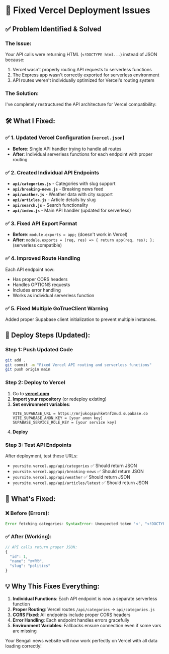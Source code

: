 # 🔧 Fixed Vercel Deployment Issues

## ✅ Problem Identified & Solved

### The Issue:
Your API calls were returning HTML (`<!DOCTYPE html...`) instead of JSON because:
1. Vercel wasn't properly routing API requests to serverless functions
2. The Express app wasn't correctly exported for serverless environment
3. API routes weren't individually optimized for Vercel's routing system

### The Solution:
I've completely restructured the API architecture for Vercel compatibility:

## 🛠️ What I Fixed:

### ✅ 1. Updated Vercel Configuration (`vercel.json`)
- **Before**: Single API handler trying to handle all routes
- **After**: Individual serverless functions for each endpoint with proper routing

### ✅ 2. Created Individual API Endpoints
- **`api/categories.js`** - Categories with slug support
- **`api/breaking-news.js`** - Breaking news feed  
- **`api/weather.js`** - Weather data with city support
- **`api/articles.js`** - Article details by slug
- **`api/search.js`** - Search functionality
- **`api/index.js`** - Main API handler (updated for serverless)

### ✅ 3. Fixed API Export Format
- **Before**: `module.exports = app;` (doesn't work in Vercel)
- **After**: `module.exports = (req, res) => { return app(req, res); };` (serverless compatible)

### ✅ 4. Improved Route Handling
Each API endpoint now:
- Has proper CORS headers
- Handles OPTIONS requests
- Includes error handling
- Works as individual serverless function

### ✅ 5. Fixed Multiple GoTrueClient Warning
Added proper Supabase client initialization to prevent multiple instances.

## 🚀 Deploy Steps (Updated):

### Step 1: Push Updated Code
```bash
git add .
git commit -m "Fixed Vercel API routing and serverless functions"
git push origin main
```

### Step 2: Deploy to Vercel
1. Go to **[vercel.com](https://vercel.com)**
2. **Import your repository** (or redeploy existing)
3. **Set environment variables**:
   ```
   VITE_SUPABASE_URL = https://mrjukcqspvhketnfzmud.supabase.co
   VITE_SUPABASE_ANON_KEY = [your anon key]
   SUPABASE_SERVICE_ROLE_KEY = [your service key]
   ```
4. **Deploy**

### Step 3: Test API Endpoints
After deployment, test these URLs:
- `yoursite.vercel.app/api/categories` ✅ Should return JSON
- `yoursite.vercel.app/api/breaking-news` ✅ Should return JSON  
- `yoursite.vercel.app/api/weather` ✅ Should return JSON
- `yoursite.vercel.app/api/articles/latest` ✅ Should return JSON

## 🎯 What's Fixed:

### ❌ Before (Errors):
```javascript
Error fetching categories: SyntaxError: Unexpected token '<', "<!DOCTYPE "... is not valid JSON
```

### ✅ After (Working):
```javascript
// API calls return proper JSON:
{
  "id": 1,
  "name": "রাজনীতি", 
  "slug": "politics"
}
```

## 💡 Why This Fixes Everything:

1. **Individual Functions**: Each API endpoint is now a separate serverless function
2. **Proper Routing**: Vercel routes `/api/categories` → `api/categories.js`
3. **CORS Fixed**: All endpoints include proper CORS headers
4. **Error Handling**: Each endpoint handles errors gracefully
5. **Environment Variables**: Fallbacks ensure connection even if some vars are missing

Your Bengali news website will now work perfectly on Vercel with all data loading correctly!